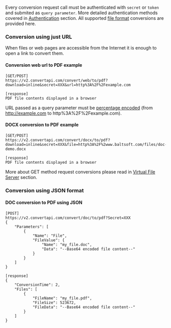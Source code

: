 Every conversion request call must be authenticated with `secret` or `token` and submited as `query parameter`. More detailed authentication methods covered in [Authentication](https://www.convertapi.com/doc/auth) section. All supported [file format](https://www.convertapi.com/doc/supported-formats) conversions are provided here.

### Conversion using just URL

When files or web pages are accessible from the Internet it is enough to open a link to convert them. 

#### Conversion web url to PDF example
```
[GET/POST]
https://v2.convertapi.com/convert/web/to/pdf?download=inline&secret=XXX&url=http%3A%2F%2Fexample.com
```
```
[response]
PDF file contents displayed in a browser
```
URL passed as a query parameter must be [percentage encoded](https://en.wikipedia.org/wiki/Percent-encoding) (from http://example.com to http%3A%2F%2Fexample.com).

#### DOCX conversion to PDF example
```
[GET/POST]
https://v2.convertapi.com/convert/docx/to/pdf?download=inline&secret=XXX&file=http%3A%2F%2www.baltsoft.com/files/doc-demo.docx
```
```
[response]
PDF file contents displayed in a browser
```
More about GET method request conversions please read in [Virtual File Server](https://www.convertapi.com/doc/virtual-file-server) section.

### Conversion using JSON format
#### DOC conversion to PDF using JSON
```
[POST] 
https://v2.convertapi.com/convert/doc/to/pdf?Secret=XXX
{
    "Parameters": [
        {
            "Name": "File",
            "FileValue": {
                "Name": "my_file.doc",
                "Data": "--Base64 encoded file content--"
            }
        }
    ]
}
```
```
[response]
{
    "ConversionTime": 2,
    "Files": [
        {
            "FileName": "my_file.pdf",
            "FileSize": 523672,
            "FileData": "--Base64 encoded file content--"
        }
    ]
}
```
